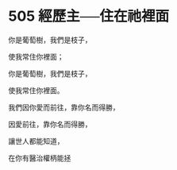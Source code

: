 # 505 經歷主──住在祂裡面

你是葡萄樹，我們是枝子，

使我常住你裡面；

你是葡萄樹，我們是枝子，

使我常住你裡面。

我們因你愛而前往，靠你名而得勝，

因愛前往，靠你名而得勝，

讓世人都能知道，

在你有醫治權柄能拯

